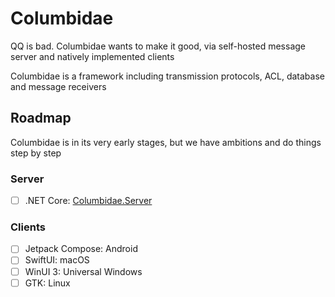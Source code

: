 # Columbidae

QQ is bad. Columbidae wants to make it good, via self-hosted
message server and natively implemented clients

Columbidae is a framework including transmission protocols, ACL,
database and message receivers

## Roadmap

Columbidae is in its very early stages, but we have ambitions
and do things step by step

### Server

- [ ] .NET Core: [Columbidae.Server](https://github.com/columbidaedev/Columbidae.Server)

### Clients

- [ ] Jetpack Compose: Android
- [ ] SwiftUI: macOS
- [ ] WinUI 3: Universal Windows
- [ ] GTK: Linux
